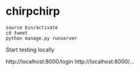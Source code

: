 # chirpchirp




```
source bin/activate
cd tweet
python manage.py runserver
```

Start testing locally

http://localhost:8000/login
http://localhost:8000/...
